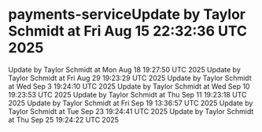 # payments-serviceUpdate by Taylor Schmidt at Fri Aug 15 22:32:36 UTC 2025
Update by Taylor Schmidt at Mon Aug 18 19:27:50 UTC 2025
Update by Taylor Schmidt at Fri Aug 29 19:23:29 UTC 2025
Update by Taylor Schmidt at Wed Sep  3 19:24:10 UTC 2025
Update by Taylor Schmidt at Wed Sep 10 19:23:53 UTC 2025
Update by Taylor Schmidt at Thu Sep 11 19:23:18 UTC 2025
Update by Taylor Schmidt at Fri Sep 19 13:36:57 UTC 2025
Update by Taylor Schmidt at Tue Sep 23 19:24:41 UTC 2025
Update by Taylor Schmidt at Thu Sep 25 19:24:22 UTC 2025

